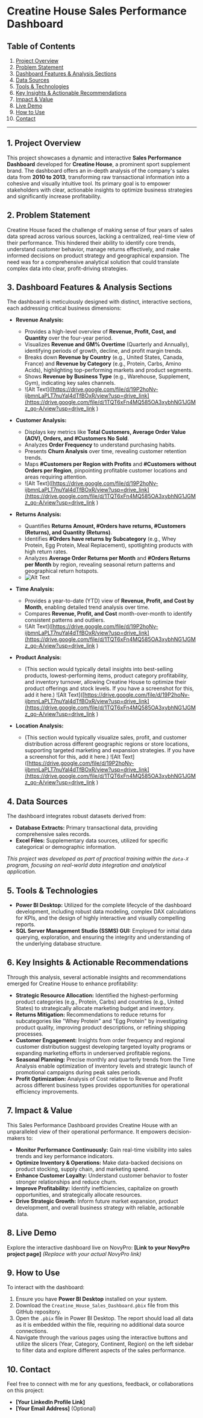 # Creatine House Sales Performance Dashboard

## Table of Contents
1.  [Project Overview](#project-overview)
2.  [Problem Statement](#problem-statement)
3.  [Dashboard Features & Analysis Sections](#dashboard-features--analysis-sections)
4.  [Data Sources](#data-sources)
5.  [Tools & Technologies](#tools--technologies)
6.  [Key Insights & Actionable Recommendations](#key-insights--actionable-recommendations)
7.  [Impact & Value](#impact--value)
8.  [Live Demo](#live-demo)
9.  [How to Use](#how-to-use)
10. [Contact](#contact)

---

## 1. Project Overview

This project showcases a dynamic and interactive **Sales Performance Dashboard** developed for **Creatine House**, a prominent sport supplement brand. The dashboard offers an in-depth analysis of the company's sales data from **2010 to 2013**, transforming raw transactional information into a cohesive and visually intuitive tool. Its primary goal is to empower stakeholders with clear, actionable insights to optimize business strategies and significantly increase profitability.

## 2. Problem Statement

Creatine House faced the challenge of making sense of four years of sales data spread across various sources, lacking a centralized, real-time view of their performance. This hindered their ability to identify core trends, understand customer behavior, manage returns effectively, and make informed decisions on product strategy and geographical expansion. The need was for a comprehensive analytical solution that could translate complex data into clear, profit-driving strategies.

## 3. Dashboard Features & Analysis Sections

The dashboard is meticulously designed with distinct, interactive sections, each addressing critical business dimensions:

* **Revenue Analysis:**
    * Provides a high-level overview of **Revenue, Profit, Cost, and Quantity** over the four-year period.
    * Visualizes **Revenue and GM% Overtime** (Quarterly and Annually), identifying periods of growth, decline, and profit margin trends.
    * Breaks down **Revenue by Country** (e.g., United States, Canada, France) and **Revenue by Category** (e.g., Protein, Carbs, Amino Acids), highlighting top-performing markets and product segments.
    * Shows **Revenue by Business Type** (e.g., Warehouse, Supplement, Gym), indicating key sales channels.
    * ![Alt Text]([https://drive.google.com/file/d/19P2hoNv-ijbmnLaPLT7nuYal4dTfBOxR/view?usp=drive_link](https://drive.google.com/file/d/1TQT6xFn4MQ585OA3xybhNG1JGMz_qo-A/view?usp=drive_link
)
* **Customer Analysis:**
    * Displays key metrics like **Total Customers, Average Order Value (AOV), Orders, and #Customers No Sold**.
    * Analyzes **Order Frequency** to understand purchasing habits.
    * Presents **Churn Analysis** over time, revealing customer retention trends.
    * Maps **#Customers per Region with Profits** and **#Customers without Orders per Region**, pinpointing profitable customer locations and areas requiring attention.
    * ![Alt Text]([https://drive.google.com/file/d/19P2hoNv-ijbmnLaPLT7nuYal4dTfBOxR/view?usp=drive_link](https://drive.google.com/file/d/1TQT6xFn4MQ585OA3xybhNG1JGMz_qo-A/view?usp=drive_link
)

* **Returns Analysis:**
    * Quantifies **Returns Amount, #Orders have returns, #Customers (Returns), and Quantity (Returns)**.
    * Identifies **#Orders have returns by Subcategory** (e.g., Whey Protein, Egg Protein, Meal Replacement), spotlighting products with high return rates.
    * Analyzes **Average Order Returns per Month** and **#Orders Returns per Month** by region, revealing seasonal return patterns and geographical return hotspots.
    * ![Alt Text](https://drive.google.com/file/d/19P2hoNv-ijbmnLaPLT7nuYal4dTfBOxR/view?usp=drive_link)
* **Time Analysis:**
    * Provides a year-to-date (YTD) view of **Revenue, Profit, and Cost by Month**, enabling detailed trend analysis over time.
    * Compares **Revenue, Profit, and Cost** month-over-month to identify consistent patterns and outliers.
    * ![Alt Text]([https://drive.google.com/file/d/19P2hoNv-ijbmnLaPLT7nuYal4dTfBOxR/view?usp=drive_link](https://drive.google.com/file/d/1TQT6xFn4MQ585OA3xybhNG1JGMz_qo-A/view?usp=drive_link
)

* **Product Analysis:**
    * (This section would typically detail insights into best-selling products, lowest-performing items, product category profitability, and inventory turnover, allowing Creatine House to optimize their product offerings and stock levels. If you have a screenshot for this, add it here.)
   ![Alt Text]([https://drive.google.com/file/d/19P2hoNv-ijbmnLaPLT7nuYal4dTfBOxR/view?usp=drive_link](https://drive.google.com/file/d/1TQT6xFn4MQ585OA3xybhNG1JGMz_qo-A/view?usp=drive_link
)

* **Location Analysis:**
    * (This section would typically visualize sales, profit, and customer distribution across different geographic regions or store locations, supporting targeted marketing and expansion strategies. If you have a screenshot for this, add it here.)
    ![Alt Text]([https://drive.google.com/file/d/19P2hoNv-ijbmnLaPLT7nuYal4dTfBOxR/view?usp=drive_link](https://drive.google.com/file/d/1TQT6xFn4MQ585OA3xybhNG1JGMz_qo-A/view?usp=drive_link
)

## 4. Data Sources

The dashboard integrates robust datasets derived from:
* **Database Extracts:** Primary transactional data, providing comprehensive sales records.
* **Excel Files:** Supplementary data sources, utilized for specific categorical or demographic information.

*This project was developed as part of practical training within the `data-X` program, focusing on real-world data integration and analytical application.*

## 5. Tools & Technologies

* **Power BI Desktop:** Utilized for the complete lifecycle of the dashboard development, including robust data modeling, complex DAX calculations for KPIs, and the design of highly interactive and visually compelling reports.
* **SQL Server Management Studio (SSMS) GUI:** Employed for initial data querying, exploration, and ensuring the integrity and understanding of the underlying database structure.

## 6. Key Insights & Actionable Recommendations

Through this analysis, several actionable insights and recommendations emerged for Creatine House to enhance profitability:

* **Strategic Resource Allocation:** Identified the highest-performing product categories (e.g., Protein, Carbs) and countries (e.g., United States) to strategically allocate marketing budget and inventory.
* **Returns Mitigation:** Recommendations to reduce returns for subcategories like "Whey Protein" and "Egg Protein" by investigating product quality, improving product descriptions, or refining shipping processes.
* **Customer Engagement:** Insights from order frequency and regional customer distribution suggest developing targeted loyalty programs or expanding marketing efforts in underserved profitable regions.
* **Seasonal Planning:** Precise monthly and quarterly trends from the Time Analysis enable optimization of inventory levels and strategic launch of promotional campaigns during peak sales periods.
* **Profit Optimization:** Analysis of Cost relative to Revenue and Profit across different business types provides opportunities for operational efficiency improvements.

## 7. Impact & Value

This Sales Performance Dashboard provides Creatine House with an unparalleled view of their operational performance. It empowers decision-makers to:

* **Monitor Performance Continuously:** Gain real-time visibility into sales trends and key performance indicators.
* **Optimize Inventory & Operations:** Make data-backed decisions on product stocking, supply chain, and marketing spend.
* **Enhance Customer Loyalty:** Understand customer behavior to foster stronger relationships and reduce churn.
* **Improve Profitability:** Identify inefficiencies, capitalize on growth opportunities, and strategically allocate resources.
* **Drive Strategic Growth:** Inform future market expansion, product development, and overall business strategy with reliable, actionable data.

## 8. Live Demo

Explore the interactive dashboard live on NovyPro: **[Link to your NovyPro project page]** *(Replace with your actual NovyPro link)*

## 9. How to Use

To interact with the dashboard:
1.  Ensure you have **Power BI Desktop** installed on your system.
2.  Download the `Creatine_House_Sales_Dashboard.pbix` file from this GitHub repository.
3.  Open the `.pbix` file in Power BI Desktop. The report should load all data as it is embedded within the file, requiring no additional data source connections.
4.  Navigate through the various pages using the interactive buttons and utilize the slicers (Year, Category, Continent, Region) on the left sidebar to filter data and explore different aspects of the sales performance.

## 10. Contact

Feel free to connect with me for any questions, feedback, or collaborations on this project:

* **[Your LinkedIn Profile Link]**
* **[Your Email Address]** (Optional)
